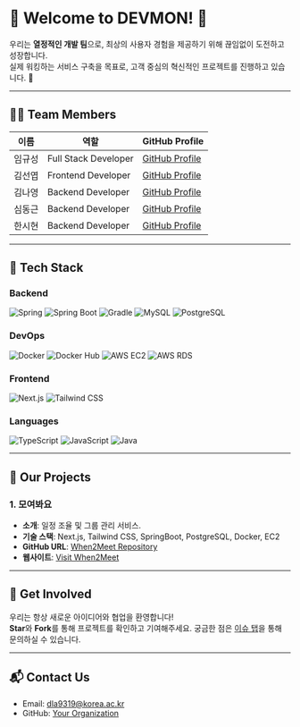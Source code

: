 # 🎉 Welcome to DEVMON! 👋

우리는 **열정적인 개발 팀**으로, 최상의 사용자 경험을 제공하기 위해 끊임없이 도전하고 성장합니다.  
실제 워킹하는 서비스 구축을 목표로, 고객 중심의 혁신적인 프로젝트를 진행하고 있습니다. 🚀

---

## 👨‍💻 **Team Members**

| 이름       | 역할              | GitHub Profile                         |
|------------|-------------------|----------------------------------------|
| 임규성     | Full Stack Developer | [GitHub Profile](https://github.com/gyural) |
| 김선엽     | Frontend Developer | [GitHub Profile](https://github.com/fairynayoung) |
| 김나영     | Backend Developer | [GitHub Profile](https://github.com/shipleaf) |
| 심동근     | Backend Developer | [GitHub Profile](https://github.com/dgsim126) |
| 한시현     | Backend Developer | [GitHub Profile](https://github.com/devowl99) |

---

## 🔧 **Tech Stack**

### **Backend**
![Spring](https://img.shields.io/badge/Spring-6DB33F?style=for-the-badge&logo=spring&logoColor=white)
![Spring Boot](https://img.shields.io/badge/Spring%20Boot-6DB33F?style=for-the-badge&logo=spring-boot&logoColor=white)
![Gradle](https://img.shields.io/badge/Gradle-02303A?style=for-the-badge&logo=gradle&logoColor=white)
![MySQL](https://img.shields.io/badge/MySQL-4479A1?style=for-the-badge&logo=mysql&logoColor=white)
![PostgreSQL](https://img.shields.io/badge/PostgreSQL-4169E1?style=for-the-badge&logo=postgresql&logoColor=white)

### **DevOps**
![Docker](https://img.shields.io/badge/Docker-2496ED?style=for-the-badge&logo=docker&logoColor=white)
![Docker Hub](https://img.shields.io/badge/Docker%20Hub-2496ED?style=for-the-badge&logo=docker&logoColor=white)
![AWS EC2](https://img.shields.io/badge/AWS%20EC2-FF9900?style=for-the-badge&logo=amazon-aws&logoColor=white)
![AWS RDS](https://img.shields.io/badge/AWS%20RDS-527FFF?style=for-the-badge&logo=amazon-aws&logoColor=white)

### **Frontend**
![Next.js](https://img.shields.io/badge/Next.js-000000?style=for-the-badge&logo=next.js&logoColor=white)
![Tailwind CSS](https://img.shields.io/badge/Tailwind_CSS-38B2AC?style=for-the-badge&logo=tailwind-css&logoColor=white)

### **Languages**
![TypeScript](https://img.shields.io/badge/TypeScript-3178C6?style=for-the-badge&logo=typescript&logoColor=white)
![JavaScript](https://img.shields.io/badge/JavaScript-F7DF1E?style=for-the-badge&logo=javascript&logoColor=black)
![Java](https://img.shields.io/badge/Java-007396?style=for-the-badge&logo=java&logoColor=white)

---

## 🌟 **Our Projects**

### 1. **모여봐요**
- **소개**: 일정 조율 및 그룹 관리 서비스.
- **기술 스택**: Next.js, Tailwind CSS, SpringBoot, PostgreSQL, Docker, EC2
- **GitHub URL**: [When2Meet Repository](https://github.com/your-org/when2meet)
- **웹사이트**: [Visit When2Meet](https://your-project-url.com)
---

## 🤝 **Get Involved**

우리는 항상 새로운 아이디어와 협업을 환영합니다!  
**Star**와 **Fork**를 통해 프로젝트를 확인하고 기여해주세요.
궁금한 점은 [이슈 탭](https://github.com/your-org/issues)을 통해 문의하실 수 있습니다.

---

## 📬 **Contact Us**

- Email: dla9319@korea.ac.kr
- GitHub: [Your Organization](https://github.com/Team-Devmon-IN-KU)

